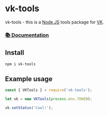 # vk-tools

vk-tools - this is a [Node.JS](https://nodejs.org/) tools package for [VK](https://vk.com/).

### [📚 Documentation](docs/)

## Install
```shell
npm i vk-tools
```

## Example usage
```js
const { VKTools } = require('vk-tools');

let vk = new VKTools(process.env.TOKEN);

vk.setStatus('Cool!');
```